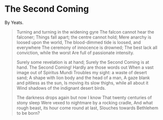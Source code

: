 # The Second Coming

By Yeats.

> Turning and turning in the widening gyre
> The falcon cannot hear the falconer;
> Things fall apart; the centre cannot hold;
> Mere anarchy is loosed upon the world,
> The blood-dimmed tide is loosed, and everywhere
> The ceremony of innocence is drowned;
> The best lack all conviction, while the worst
> Are full of passionate intensity.
>
> Surely some revelation is at hand;
> Surely the Second Coming is at hand.
> The Second Coming! Hardly are those words out
> When a vast image out of Spiritus Mundi
> Troubles my sight: a waste of desert sand;
> A shape with lion body and the head of a man,
> A gaze blank and pitiless as the sun,
> Is moving its slow thighs, while all about it
> Wind shadows of the indignant desert birds.
>
> The darkness drops again but now I know
> That twenty centuries of stony sleep
> Were vexed to nightmare by a rocking cradle,
> And what rough beast, its hour come round at last,
> Slouches towards Bethlehem to be born?

